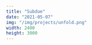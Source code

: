 ```yaml
---
title: "Subdue"
date: "2021-05-07"
img: "/img/projects/unfold.png"
width: 2400
height: 3000
---
```

